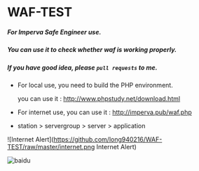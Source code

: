 # WAF-TEST

##### For Imperva Safe Engineer use.

##### You can use it to check whether waf is working properly.

##### If you have good idea, please `pull requests` to me.

* For local use, you need to build the PHP environment.<br>

  you can use it : http://www.phpstudy.net/download.html

* For internet use, you can use it : http://imperva.pub/waf.php

* station > servergroup > server > application

![Internet Alert](https://github.com/long940216/WAF-TEST/raw/master/internet.png Internet Alert)

![baidu](http://www.baidu.com/img/bdlogo.gif "百度logo")
